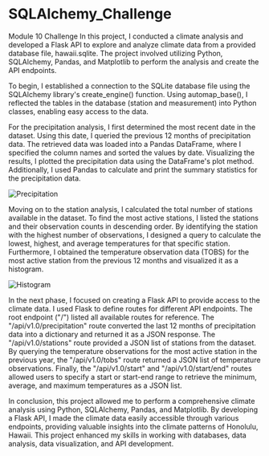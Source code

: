 # SQLAlchemy_Challenge
Module 10 Challenge
In this project, I conducted a climate analysis and developed a Flask API to explore and analyze climate data from a provided database file, hawaii.sqlite. The project involved utilizing Python, SQLAlchemy, Pandas, and Matplotlib to perform the analysis and create the API endpoints.

To begin, I established a connection to the SQLite database file using the SQLAlchemy library's create_engine() function. Using automap_base(), I reflected the tables in the database (station and measurement) into Python classes, enabling easy access to the data.

For the precipitation analysis, I first determined the most recent date in the dataset. Using this date, I queried the previous 12 months of precipitation data. The retrieved data was loaded into a Pandas DataFrame, where I specified the column names and sorted the values by date. Visualizing the results, I plotted the precipitation data using the DataFrame's plot method. Additionally, I used Pandas to calculate and print the summary statistics for the precipitation data.

![Precipitation](https://github.com/aliciahlavac/SQLAlchemy_Challenge/assets/127240852/19015184-5529-4430-824e-34aed36aaa48)

Moving on to the station analysis, I calculated the total number of stations available in the dataset. To find the most active stations, I listed the stations and their observation counts in descending order. By identifying the station with the highest number of observations, I designed a query to calculate the lowest, highest, and average temperatures for that specific station. Furthermore, I obtained the temperature observation data (TOBS) for the most active station from the previous 12 months and visualized it as a histogram.

![Histogram](https://github.com/aliciahlavac/SQLAlchemy_Challenge/assets/127240852/5edae629-53ff-4712-aa9a-0277531d5928)

In the next phase, I focused on creating a Flask API to provide access to the climate data. I used Flask to define routes for different API endpoints. The root endpoint ("/") listed all available routes for reference. The "/api/v1.0/precipitation" route converted the last 12 months of precipitation data into a dictionary and returned it as a JSON response. The "/api/v1.0/stations" route provided a JSON list of stations from the dataset. By querying the temperature observations for the most active station in the previous year, the "/api/v1.0/tobs" route returned a JSON list of temperature observations. Finally, the "/api/v1.0/start" and "/api/v1.0/start/end" routes allowed users to specify a start or start-end range to retrieve the minimum, average, and maximum temperatures as a JSON list.

In conclusion, this project allowed me to perform a comprehensive climate analysis using Python, SQLAlchemy, Pandas, and Matplotlib. By developing a Flask API, I made the climate data easily accessible through various endpoints, providing valuable insights into the climate patterns of Honolulu, Hawaii. This project enhanced my skills in working with databases, data analysis, data visualization, and API development.
